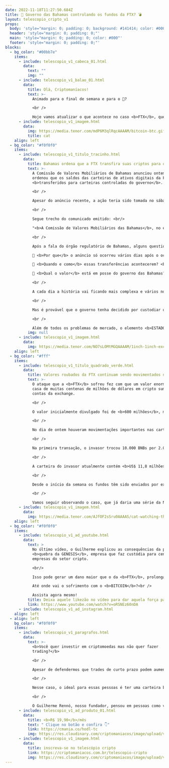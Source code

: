 ```yaml
---
date: 2022-11-18T11:27:50.684Z
title: 🤯 Governo das Bahamas controlando os fundos da FTX? 💣
layout: telescopio_cripto_v1
props:
  body: 'style="margin: 0; padding: 0; background: #141414; color: #000"'
  header: 'style="margin: 0; padding: 0;"'
  main: 'style="margin: 0; padding: 0; color: #000"'
  footer: 'style="margin: 0; padding: 0;"'
blocks:
  - bg_color: "#00bb7e"
    items:
      - include: telescopio_v1_cabeca_01.html
        data:
          text: ""
          img: ""
      - include: telescopio_v1_balao_01.html
        data:
          title: Olá, Criptomaníacos!
          text: >-
            Animado para o final de semana e para o 🔭?

            <br />

            Hoje vamos atualizar o que acontece no caso <b>FTX</b>, que continua sendo o principal assunto das rodas de conversa cripto pelo mundo afora…
      - include: telescopio_v1_imagem.html
        data:
          img: https://media.tenor.com/mdP6M3qlRqcAAAAM/bitcoin-btc.gif
          title: cat
    align: left
  - bg_color: "#f0f0f0"
    items:
      - include: telescopio_v1_titulo_tracinho.html
        data:
          title: Bahamas ordena que a FTX transfira suas criptos para o governo
          text: >-
            A Comissão de Valores Mobiliários de Bahamas anunciou ontem que
            ordenou que os saldos das carteiras de ativos digitais da FTX fossem
            <b>transferidos para carteiras controladas do governo</b>. 

            <br />

            Apesar do anúncio recente, a ação teria sido tomada no sábado passado. 

            <br />

            Segue trecho do comunicado emitido: <br/>

            "<b>A Comissão de Valores Mobiliários das Bahamas</b>, no exercício de seus poderes como regulador agindo sob a autoridade de uma ordem feita pela Suprema Corte das Bahamas, <b>tomou a ação de direcionar a transferência de todos os ativos digitais de FTX Digital Markets Ltd. para uma carteira digital controlada pela Comissão</b>, para custódia. Uma ação regulatória provisória urgente foi necessária para proteger os interesses dos clientes e credores da FTX."

            <br />

            Após a fala do órgão regulatório de Bahamas, alguns questionamentos ficaram sem uma resposta clara: <br/>

            🤔 <b>Por que</b> o anúncio só ocorreu vários dias após o ocorrido? <br/>

            🤔 <b>Quando e como</b> essas transferências acontecerem? <br/>

            🤔 <b>Qual o valor</b> está em posse do governo das Bahamas? 

            <br />

            A cada dia a história vai ficando mais complexa e vários novos desdobramentos podem aparecer a qualquer momento.

            <br />

            Mas é provável que o governo tenha decidido por custodiar os fundos da exchange após a <b>atividade hacker</b> que levou milhões de dólares das carteiras da FTX. Há quem acuse o próprio Sam Bankman-Fried e outros funcionários da corretora pelo roubo.

            <br />

            Além de todos os problemas de mercado, o elemento <b>ESTADO</b> entra de vez na história para diminuir a transparência e multiplicar a burocracia na tentativa dos investidores de reaver seu dinheirinho. 💸💸💸
          img: null
      - include: telescopio_v1_imagem.html
        data:
          img: https://media.tenor.com/NO7sLOMtMGQAAAAM/1inch-1inch-exchange.gif
    align: left
  - bg_color: "#fff"
    items:
      - include: telescopio_v1_titulo_quadrado_verde.html
        data:
          title: Valores roubados da FTX continuam sendo movimentados no mercado
          text: >-
            O ataque que a <b>FTX</b> sofreu fez com que um valor enorme, na
            casa de muitas centenas de milhões de dólares em cripto sumissem das
            contas da exchange. 

            <br />

            O valor inicialmente divulgado foi de <b>600 milhões</b>, mas pelo que parece o problema <b>pode ser muito maior do que isso</b>.

            <br />

            No dia de ontem houveram movimentações importantes nas carteiras do ladrãozinho!

            <br />

            Na primeira transação, o invasor trocou 10.000 BNBs por 2.001,5 ETH, avaliados em cerca de US$ 2,4 milhões. Na segunda, o hacker trocou US$ 3,69 milhões de BNBs por BUSD. Por fim, o hacker então trocou 5.014,26 BNBs por US$ 1,29 milhão em BUSD.

            <br />

            A carteira do invasor atualmente contém <b>US$ 11,8 milhões em tokens BNB</b> e detém cerca de <b>290.000 ETH</b>, tornando o hacker o <b>34º maior detentor de ETH</b>. Um despejo dessas moedas no mercado pode fazer com que as cotações dos ativos envolvidos sofram um duro impacto.

            <br />

            Desde o início da semana os fundos têm sido enviados por exchanges descentralizadas, como a <b>PancakeSwap</b>, e as autoridades monitoram cada movimento, alegando saber a identidade do autor das ações (cuja identidade ainda não foi divulgada).

            <br />

            Vamos seguir observando o caso, que já daria uma série da Netflix digna de premiações.
      - include: telescopio_v1_imagem.html
        data:
          img: https://media.tenor.com/AJfOF2sSru0AAAAS/cat-watching-the-laptop-light-on-cat-meme.gif
    align: left
  - bg_color: "#f0f0f0"
    items:
      - include: telescopio_v1_ad_youtube.html
        data:
          text: >
            No último vídeo, o Guilherme explicou as consequências da possível
            <b>quebra da GENESIS</b>, empresa que faz custódia para centenas de
            empresas do setor cripto.

            <br/>

            Isso pode gerar um dano maior que o da <b>FTX</b>, prolongando o Inverno Cripto? <br/>

            Até onde vai o sofrimento com o <b>BITCOIN</b>?<br />

            Assista agora mesmo!
          title: Deixa aquele likezão no vídeo para dar aquela força para o canal!
          link: https://www.youtube.com/watch?v=oRSNEz60nDA
      - include: telescopio_v1_ad_instagram.html
    align: left
  - align: left
    bg_color: "#f0f0f0"
    items:
      - include: telescopio_v1_paragrafos.html
        data:
          text: >-
            <b>Você quer investir em criptomoedas mas não quer fazer
            trading?</b>

            <br />

            Apesar de defendermos que trades de curto prazo podem aumentar sua rentabilidade, entendemos que nem todo mundo tem o tempo disponível pra operar.

            <br />

            Nesse caso, o ideal para essas pessoas é ter uma carteira bem fundamentada para o longo prazo, cujo objetivo seja acumular Bitcoins.

            <br />

            O Guilherme Rennó, nosso fundador, pensou em pessoas como você e decidiu criar a Carteira HODL, voltada para quem quer dar o primeiro passo no mercado cripto sem se preocupar em operar todo dia.
      - include: telescopio_v1_ad_produto_01.html
        data:
          title: <b>R$ 19,90</b>/mês
          text: " Clique no botão e confira 👇"
          link: https://cmania.co/hodl-tc
          img: https://res.cloudinary.com/criptomaniacos/image/upload/v1661372975/telescopio/produtos/logo_carteira_hodl_mhzjq6.png
      - include: telescopio_v1_imagem.html
        data:
          title: inscreva-se no telescópio cripto
          link: https://criptomaniacos.com.br/telescopio-cripto
          img: https://res.cloudinary.com/criptomaniacos/image/upload/v1662133224/telescopio/inscreva-se-telescopio.png
---
```

